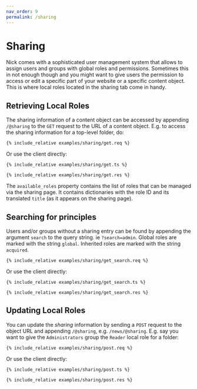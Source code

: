 ```yaml
---
nav_order: 9
permalink: /sharing
---
```


# Sharing

Nick comes with a sophisticated user management system that allows to assign users and groups with global roles and permissions. Sometimes this in not enough though and you might want to give users the permission to access or edit a specific part of your website or a specific content object. This is where local roles located in the sharing tab come in handy.

## Retrieving Local Roles

The sharing information of a content object can be accessed by appending `/@sharing` to the `GET` request to the URL of a content object. E.g. to access the sharing information for a top-level folder, do:

```
{% include_relative examples/sharing/get.req %}
```

Or use the client directly:

```
{% include_relative examples/sharing/get.ts %}
```

```
{% include_relative examples/sharing/get.res %}
```

The `available_roles` property contains the list of roles that can be managed via the sharing page. It contains dictionaries with the role ID and its translated `title` (as it appears on the sharing page).

## Searching for principles

Users and/or groups without a sharing entry can be found by appending the argument `search` to the query string. ie `?search=admin`. Global roles are marked with the string `global`. Inherited roles are marked with the string `acquired`.

```
{% include_relative examples/sharing/get_search.req %}
```

Or use the client directly:

```
{% include_relative examples/sharing/get_search.ts %}
```

```
{% include_relative examples/sharing/get_search.res %}
```

## Updating Local Roles

You can update the _sharing_ information by sending a `POST` request to the object URL and appending `/@sharing`, e.g. `/news/@sharing`. E.g. say you want to give the `Administrators` group the `Reader` local role for a folder:

```
{% include_relative examples/sharing/post.req %}
```

Or use the client directly:

```
{% include_relative examples/sharing/post.ts %}
```

```
{% include_relative examples/sharing/post.res %}
```
